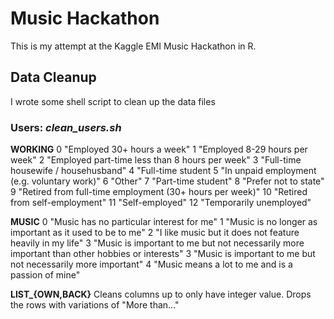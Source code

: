# Music Hackathon
This is my attempt at the Kaggle EMI Music Hackathon in R.

## Data Cleanup
I wrote some shell script to clean up the data files

### Users: _clean_users.sh_

**WORKING**
0 "Employed 30+ hours a week"
1 "Employed 8-29 hours per week"
2 "Employed part-time less than 8 hours per week"
3 "Full-time housewife / househusband"
4 "Full-time student
5 "In unpaid employment (e.g. voluntary work)"
6 "Other"
7 "Part-time student"
8 "Prefer not to state"
9 "Retired from full-time employment (30+ hours per week)"
10 "Retired from self-employment"
11 "Self-employed"
12 "Temporarily unemployed"

**MUSIC**
0 "Music has no particular interest for me"
1 "Music is no longer as important as it used to be to me"
2 "I like music but it does not feature heavily in my life"
3 "Music is important to me but not necessarily more important than other hobbies or interests"
3 "Music is important to me but not necessarily more important"
4 "Music means a lot to me and is a passion of mine"

**LIST_{OWN,BACK}**
Cleans columns up to only have integer value. Drops the rows with variations
of "More than..."

